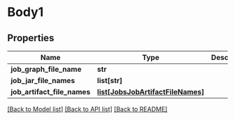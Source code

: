 # Body1

## Properties
Name | Type | Description | Notes
------------ | ------------- | ------------- | -------------
**job_graph_file_name** | **str** |  | [optional] 
**job_jar_file_names** | **list[str]** |  | [optional] 
**job_artifact_file_names** | [**list[JobsJobArtifactFileNames]**](JobsJobArtifactFileNames.md) |  | [optional] 

[[Back to Model list]](../README.md#documentation-for-models) [[Back to API list]](../README.md#documentation-for-api-endpoints) [[Back to README]](../README.md)

